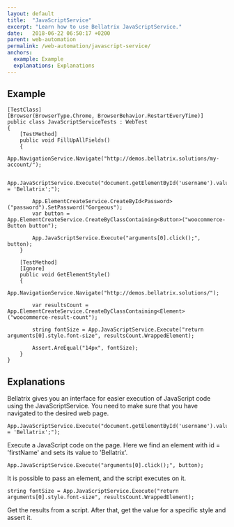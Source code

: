 ```yaml
---
layout: default
title:  "JavaScriptService"
excerpt: "Learn how to use Bellatrix JavaScriptService."
date:   2018-06-22 06:50:17 +0200
parent: web-automation
permalink: /web-automation/javascript-service/
anchors:
  example: Example
  explanations: Explanations
---
```

Example
-------
```
[TestClass]
[Browser(BrowserType.Chrome, BrowserBehavior.RestartEveryTime)]
public class JavaScriptServiceTests : WebTest
{
    [TestMethod]
    public void FillUpAllFields()
    {
        App.NavigationService.Navigate("http://demos.bellatrix.solutions/my-account/");

        App.JavaScriptService.Execute("document.getElementById('username').value = 'Bellatrix';");

        App.ElementCreateService.CreateById<Password>("password").SetPassword("Gorgeous");
        var button = App.ElementCreateService.CreateByClassContaining<Button>("woocommerce-Button button");

        App.JavaScriptService.Execute("arguments[0].click();", button);
    }

    [TestMethod]
    [Ignore]
    public void GetElementStyle()
    {
        App.NavigationService.Navigate("http://demos.bellatrix.solutions/");

        var resultsCount = App.ElementCreateService.CreateByClassContaining<Element>("woocommerce-result-count");

        string fontSize = App.JavaScriptService.Execute("return arguments[0].style.font-size", resultsCount.WrappedElement);

        Assert.AreEqual("14px", fontSize);
    }
}
```
Explanations
------------
Bellatrix gives you an interface for easier execution of JavaScript code using the JavaScriptService. You need to make sure that you have navigated to the desired web page.
```
App.JavaScriptService.Execute("document.getElementById('username').value = 'Bellatrix';"); 
```
Execute a JavaScript code on the page. Here we find an element with id = 'firstName' and sets its value to 'Bellatrix'.
```
App.JavaScriptService.Execute("arguments[0].click();", button);
```
It is possible to pass an element, and the script executes on it.
```
string fontSize = App.JavaScriptService.Execute("return arguments[0].style.font-size", resultsCount.WrappedElement);
```
Get the results from a script. After that, get the value for a specific style and assert it.
